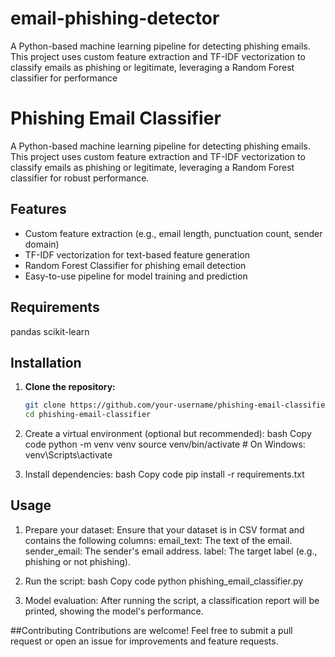 # email-phishing-detector
A Python-based machine learning pipeline for detecting phishing emails. This project uses custom feature extraction and TF-IDF vectorization to classify emails as phishing or legitimate, leveraging a Random Forest classifier for performance

# Phishing Email Classifier
A Python-based machine learning pipeline for detecting phishing emails. This project uses custom feature extraction and TF-IDF vectorization to classify emails as phishing or legitimate, leveraging a Random Forest classifier for robust performance.

## Features
- Custom feature extraction (e.g., email length, punctuation count, sender domain)
- TF-IDF vectorization for text-based feature generation
- Random Forest Classifier for phishing email detection
- Easy-to-use pipeline for model training and prediction

## Requirements 
pandas
scikit-learn

## Installation
1. **Clone the repository:**
   ```bash
   git clone https://github.com/your-username/phishing-email-classifier.git
   cd phishing-email-classifier
   
2. Create a virtual environment (optional but recommended):
bash
Copy code
python -m venv venv
source venv/bin/activate  # On Windows: venv\Scripts\activate

3. Install dependencies:
bash
Copy code
pip install -r requirements.txt

## Usage
1. Prepare your dataset:
Ensure that your dataset is in CSV format and contains the following columns:
email_text: The text of the email.
sender_email: The sender's email address.
label: The target label (e.g., phishing or not phishing).

2. Run the script:
bash
Copy code
python phishing_email_classifier.py

3. Model evaluation:
After running the script, a classification report will be printed, showing the model's performance.

##Contributing
Contributions are welcome! Feel free to submit a pull request or open an issue for improvements and feature requests.

